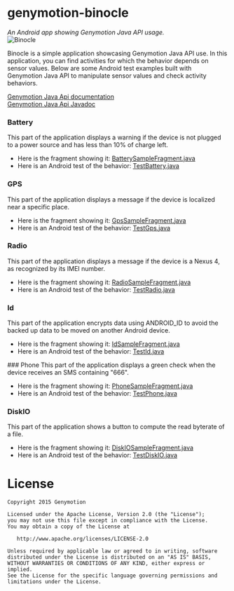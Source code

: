 genymotion-binocle
==================

*An Android app showing Genymotion Java API usage.*  
![Binocle](../master/binocle/src/main/res/drawable-xxxhdpi/ic_launcher.png?raw=true)


Binocle is a simple application showcasing Genymotion Java API use.
In this application, you can find activities for which the behavior depends on sensor values.
Below are some Android test examples built with Genymotion Java API to manipulate sensor values and check activity behaviors.

[Genymotion Java Api documentation](https://cloud.genymotion.com/page/api/)    
[Genymotion Java Api Javadoc](https://cloud.genymotion.com/static/external/javadoc/index.html)

### Battery
This part of the application displays a warning if the device is not plugged to a power source and has less than 10% of charge left.  
* Here is the fragment showing it: [BatterySampleFragment.java](https://github.com/Genymobile/genymotion-binocle/blob/master/binocle/src/main/java/com/genymotion/binocle/BatterySampleFragment.java)  
* Here is an Android test of the behavior: [TestBattery.java](https://github.com/Genymobile/genymotion-binocle/blob/master/binocle/src/androidTest/java/com/genymotion/binocle/test/TestBattery.java)

### GPS
This part of the application displays a message if the device is localized near a specific place.  
* Here is the fragment showing it: [GpsSampleFragment.java](https://github.com/Genymobile/genymotion-binocle/blob/master/binocle/src/main/java/com/genymotion/binocle/GpsSampleFragment.java)  
* Here is an Android test of the behavior:  [TestGps.java](https://github.com/Genymobile/genymotion-binocle/blob/master/binocle/src/androidTest/java/com/genymotion/binocle/test/TestGps.java)

### Radio
This part of the application displays a message if the device is a Nexus 4, as recognized by its IMEI number.  
* Here is the fragment showing it: [RadioSampleFragment.java](https://github.com/Genymobile/genymotion-binocle/blob/master/binocle/src/main/java/com/genymotion/binocle/RadioSampleFragment.java)  
* Here is an Android test of the behavior:  [TestRadio.java](https://github.com/Genymobile/genymotion-binocle/blob/master/binocle/src/androidTest/java/com/genymotion/binocle/test/TestRadio.java)

### Id
This part of the application encrypts data using ANDROID_ID to avoid the backed up data to be moved on another Android device.  
* Here is the fragment showing it: [IdSampleFragment.java](https://github.com/Genymobile/genymotion-binocle/blob/master/binocle/src/main/java/com/genymotion/binocle/IdSampleFragment.java)  
* Here is an Android test of the behavior:  [TestId.java](https://github.com/Genymobile/genymotion-binocle/blob/master/binocle/src/androidTest/java/com/genymotion/binocle/test/TestId.java)

### Phone
This part of the application displays a green check when the device receives an SMS containing "666".
* Here is the fragment showing it: [PhoneSampleFragment.java](https://github.com/Genymobile/genymotion-binocle/blob/master/binocle/src/main/java/com/genymotion/binocle/PhoneSampleFragment.java)
* Here is an Android test of the behavior: [TestPhone.java](https://github.com/Genymobile/genymotion-binocle/blob/master/binocle/src/androidTest/java/com/genymotion/binocle/test/TestPhone.java)

### DiskIO
This part of the application shows a button to compute the read byterate of a file.
* Here is the fragment showing it: [DiskIOSampleFragment.java](https://github.com/Genymobile/genymotion-binocle/blob/master/binocle/src/main/java/com/genymotion/binocle/DiskIOSampleFragment.java)
* Here is an Android test of the behavior:  [TestDiskIO.java](https://github.com/Genymobile/genymotion-binocle/blob/master/binocle/src/androidTest/java/com/genymotion/binocle/test/TestDiskIO.java)

# License
```
Copyright 2015 Genymotion

Licensed under the Apache License, Version 2.0 (the "License");
you may not use this file except in compliance with the License.
You may obtain a copy of the License at

   http://www.apache.org/licenses/LICENSE-2.0

Unless required by applicable law or agreed to in writing, software
distributed under the License is distributed on an "AS IS" BASIS,
WITHOUT WARRANTIES OR CONDITIONS OF ANY KIND, either express or implied.
See the License for the specific language governing permissions and
limitations under the License.
```
